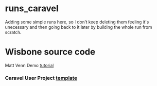 # runs_caravel
Adding some simple runs here, so I don't keep deleting them feeling it's unecessary and then going back to it later by building the whole run from scratch. 

# Wisbone source code

Matt Venn Demo [tutorial](https://www.zerotoasiccourse.com/post/caravel-wishbone-demo/)

### Caravel User Project [template](https://github.com/efabless/caravel_user_project)
